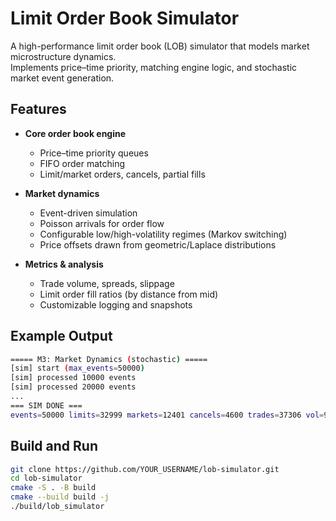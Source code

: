 # Limit Order Book Simulator
A high-performance limit order book (LOB) simulator that models market microstructure dynamics.  
Implements price–time priority, matching engine logic, and stochastic market event generation.

## Features
- **Core order book engine**  
  - Price–time priority queues  
  - FIFO order matching  
  - Limit/market orders, cancels, partial fills

- **Market dynamics**  
  - Event-driven simulation  
  - Poisson arrivals for order flow  
  - Configurable low/high-volatility regimes (Markov switching)  
  - Price offsets drawn from geometric/Laplace distributions

- **Metrics & analysis**  
  - Trade volume, spreads, slippage  
  - Limit order fill ratios (by distance from mid)  
  - Customizable logging and snapshots

## Example Output
```bash
===== M3: Market Dynamics (stochastic) =====
[sim] start (max_events=50000)
[sim] processed 10000 events
[sim] processed 20000 events
...
=== SIM DONE ===
events=50000 limits=32999 markets=12401 cancels=4600 trades=37306 vol=942160 avg_spread=6.81822
```

## Build and Run
```bash
git clone https://github.com/YOUR_USERNAME/lob-simulator.git
cd lob-simulator
cmake -S . -B build
cmake --build build -j
./build/lob_simulator
